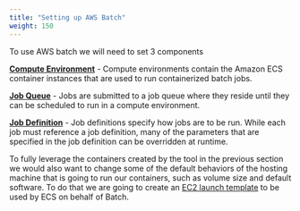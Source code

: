 ```yaml
---
title: "Setting up AWS Batch"
weight: 150
---
```


To use AWS batch we will need to set 3 components

[**Compute Environment**](https://docs.aws.amazon.com/batch/latest/userguide/compute_environments.html) \- 
Compute environments contain the Amazon ECS container instances that are used 
to run containerized batch jobs.

[**Job Queue**](https://docs.aws.amazon.com/batch/latest/userguide/job_queues.html) \- 
Jobs are submitted to a job queue where they reside until they can be scheduled 
to run in a compute environment.

[**Job Definition**](https://docs.aws.amazon.com/batch/latest/userguide/job_definitions.html) \- 
Job definitions specify how jobs are to be run. While each job must reference a 
job definition, many of the parameters that are specified in the job definition 
can be overridden at runtime.


To fully leverage the containers created by the tool in the previous section we 
would also want to change some of the default behaviors of the hosting machine
that is going to run our containers, such as volume size and default software. 
To do that we are going to create an 
[EC2 launch template](https://docs.aws.amazon.com/AWSEC2/latest/UserGuide/ec2-launch-templates.html) 
to be used by ECS on behalf of Batch.


